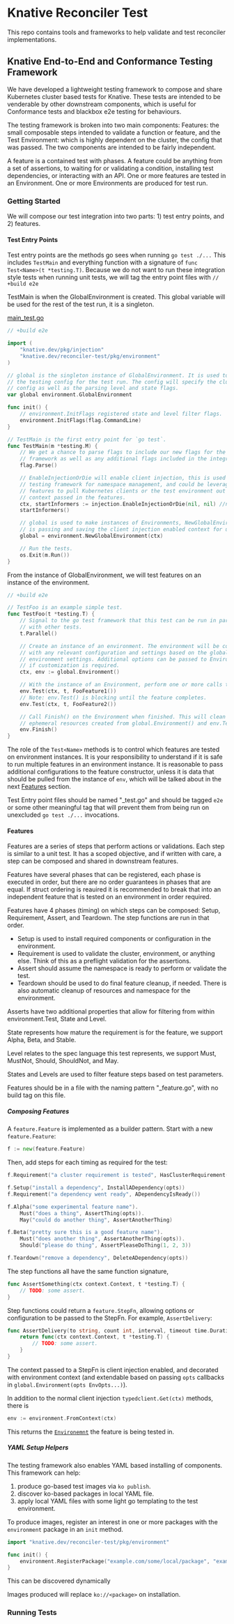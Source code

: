 # Knative Reconciler Test

This repo contains tools and frameworks to help validate and test reconciler
implementations.

## Knative End-to-End and Conformance Testing Framework

We have developed a lightweight testing framework to compose and share
Kubernetes cluster based tests for Knative. These tests are intended to be
venderable by other downstream components, which is useful for Conformance tests
and blackbox e2e testing for behaviours.

The testing framework is broken into two main components: Features: the small
composable steps intended to validate a function or feature, and the Test
Environment: which is highly dependent on the cluster, the config that was
passed. The two components are intended to be fairly independent.

A feature is a contained test with phases. A feature could be anything from a
set of assertions, to waiting for or validating a condition, installing test
dependencies, or interacting with an API. One or more features are tested in an
Environment. One or more Environments are produced for test run.

### Getting Started

We will compose our test integration into two parts: 1) test entry points, and 2) features.

#### Test Entry Points

Test entry points are the methods go sees when running `go test ./...` This includes `TestMain` and everything function with a signature of `func Test<Name>(t *testing.T)`.
Because we do not want to run these integration style tests when running unit tests, we will tag the entry point files with `// +build e2e`

TestMain is when the GlobalEnvironment is created. This global variable will be used for the rest of the test run, it is a singleton.

[main_test.go](./test/example/main_test.go)

```go
// +build e2e

import (
	"knative.dev/pkg/injection"
	"knative.dev/reconciler-test/pkg/environment"
)

// global is the singleton instance of GlobalEnvironment. It is used to parse
// the testing config for the test run. The config will specify the cluster
// config as well as the parsing level and state flags.
var global environment.GlobalEnvironment

func init() {
	// environment.InitFlags registered state and level filter flags.
	environment.InitFlags(flag.CommandLine)
}

// TestMain is the first entry point for `go test`.
func TestMain(m *testing.M) {
	// We get a chance to parse flags to include our new flags for the
	// framework as well as any additional flags included in the integration.
	flag.Parse()

	// EnableInjectionOrDie will enable client injection, this is used by the
	// testing framework for namespace management, and could be leveraged by
	// features to pull Kubernetes clients or the test environment out of the
	// context passed in the features.
	ctx, startInformers := injection.EnableInjectionOrDie(nil, nil) //nolint
	startInformers()

	// global is used to make instances of Environments, NewGlobalEnvironment
	// is passing and saving the client injection enabled context for use later.
	global = environment.NewGlobalEnvironment(ctx)

	// Run the tests.
	os.Exit(m.Run())
}
```

From the instance of GlobalEnvironment, we will test features on an instance of the environment.

```go
// +build e2e

// TestFoo is an example simple test.
func TestFoo(t *testing.T) {
	// Signal to the go test framework that this test can be run in parallel
	// with other tests.
	t.Parallel()

	// Create an instance of an environment. The environment will be configured
	// with any relevant configuration and settings based on the global
	// environment settings. Additional options can be passed to Environment()
	// if customization is required.
	ctx, env := global.Environment()

	// With the instance of an Environment, perform one or more calls to Test().
	env.Test(ctx, t, FooFeature1())
    // Note: env.Test() is blocking until the feature completes.
    env.Test(ctx, t, FooFeature2())

	// Call Finish() on the Environment when finished. This will clean up any
	// ephemeral resources created from global.Environment() and env.Test().
	env.Finish()
}
``` 

The role of the `Test<Name>` methods is to control which features are tested on
environment instances. It is your responsibility to understand if it is safe to
run multiple features in an environment instance. It is reasonable to pass
additional configurations to the feature constructor, unless it is data that
should be pulled from the instance of `env`, which will be talked about in the
next [Features](#features) section.  

Test Entry point files should be named "<name>_test.go" and should be tagged `e2e` or some other meaningful tag that
will prevent them from being run on unexcluded `go test ./...` invocations.
 
#### Features

Features are a series of steps that perform actions or validations. Each step is
similar to a unit test. It has a scoped objective, and if written with care, a
step can be composed and shared in downstream features. 

Features have several phases that can be registered, each phase is executed in
order, but there are no order guarantees in phases that are equal. If struct ordering is reauired
it is recommended to break that into an independent feature that is tested on an environment in order required.

Features have 4 phases (timing) on which steps can be composed: Setup, Requirement, Assert, and Teardown.
The step functions are run in that order.

- Setup is used to install required components or configuration in the environment.
- Requirement is used to validate the cluster, environment, or anything else. Think of this as a preflight validation for the assertions. 
- Assert should assume the namespace is ready to perform or validate the test.
- Teardown should be used to do final feature cleanup, if needed. There is also automatic cleanup of resources and namespace for the environment.

Asserts have two additional properties that allow for filtering from within environment.Test, State and Level.

State represents how mature the requirement is for the feature, we support Alpha, Beta, and Stable.

Level relates to the spec language this test represents, we support Must, MustNot, Should, ShouldNot, and May.

States and Levels are used to filter feature steps based on test parameters. 

Features should be in a file with the naming pattern "<name>_feature.go", with no build tag on this file.

##### Composing Features

A `feature.Feature` is implemented as a builder pattern. Start with a new `feature.Feature`:
 
```go
f := new(feature.Feature)
```

Then, add steps for each timing as required for the test:

```go
f.Requirement("a cluster requirement is tested", HasClusterRequirement())

f.Setup("install a dependency", InstallADependency(opts))
f.Requirement("a dependency went ready", ADependencyIsReady())

f.Alpha("some experimental feature name").
	Must("does a thing", AssertThing(opts)).
    May("could do another thing", AssertAnotherThing)

f.Beta("pretty sure this is a good feature name").
	Must("does another thing", AssertAnotherThing(opts)).
    Should("please do thing", AssertPleaseDoThing(1, 2, 3))

f.Teardown("remove a dependency", DeleteADependency(opts))
```

The step functions all have the same function signature, 
```go
func AssertSomething(ctx context.Context, t *testing.T) {
    // TODO: some assert.
}
```

Step functions could return a `feature.StepFn`, allowing options or configuration to be passed to the StepFn. For example, `AssertDelivery`:

```go
func AssertDelivery(to string, count int, interval, timeout time.Duration) feature.StepFn {
	return func(ctx context.Context, t *testing.T) {
        // TODO: some assert.
    }
}
```

The context passed to a StepFn is client injection enabled, and decorated with
environment context (and extendable based on passing `opts` callbacks in `global.Environment(opts EnvOpts...)`).

In addition to the normal client injection `typedclient.Get(ctx)` methods, there is 

```go
env := environment.FromContext(ctx)
```

This returns the [`Environemnt`](./pkg/environment/interfaces.go) the feature is being tested in. 

##### YAML Setup Helpers

The testing framework also enables YAML based installing of components. This framework can help: 

1. produce go-based test images via `ko publish`. 
1. discover ko-based packages in local YAML file.
1. apply local YAML files with some light go templating to the test environment.

To produce images, register an interest in one or more packages with the `environment` package in an `init` method.

```go
import "knative.dev/reconciler-test/pkg/environment"

func init() {
	environment.RegisterPackage("example.com/some/local/package", "example.com/another/package")
}
```  

This can be discovered dynamically 

Images produced will replace `ko://<package>` on installation.


### Running Tests